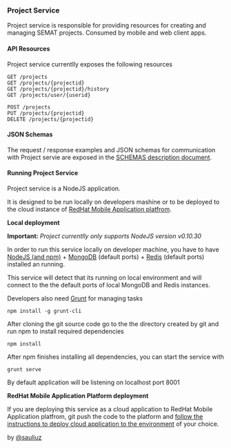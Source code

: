 ### Project Service

Project service is responsible for providing resources for creating and managing SEMAT projects. Consumed by mobile and web client apps.

#### API Resources

Project service currentlly exposes the following resources

	GET /projects
	GET /projects/{projectid}
	GET /projects/{projectid}/history	
	GET /projects/user/{userid}
	
	POST /projects	
	PUT /projects/{projectid}
	DELETE /projects/{projectid}

#### JSON Schemas

The request / response examples and JSON schemas for communication with Project servie are exposed in the [SCHEMAS description document](https://github.com/SEMAT-Exists-Org/source-services-project/blob/master/SCHEMAS.md).

#### Running Project Service

Project service is a NodeJS application. 

It is designed to be run locally on developers mashine or to be deployed to the cloud instance of [RedHat Mobile Application platfrom](https://www.redhat.com/en/technologies/mobile/application-platform).

**Local deployment**

**Important:** *Project currentlly only supports NodeJS version v0.10.30*

In order to run this service locally on developer machine, you have to have [NodeJS (and npm)](https://nodejs.org/en/) + [MongoDB](https://www.mongodb.org/downloads#production) (default ports) + [Redis](http://redis.io) (default ports) installed an running.

This service will detect that its running on local environment and will connect to the the default ports of local MongoDB and Redis instances.

Developers also need [Grunt](http://gruntjs.com/getting-started) for managing tasks

	npm install -g grunt-cli
	
After cloning the git source code go to the the directory created by git and run npm to install required dependencies

	npm install
	
After npm finishes installing all dependencies, you can start the service with 

	grunt serve
	
By default application will be listening on localhost port 8001

**RedHat Mobile Application Platform deployment**

If you are deploying this service as a cloud application to RedHat Mobile Application platfrom, git push the code to the platform and [follow the instructions to deploy cloud application to the environment](http://docs.feedhenry.com/v3/product_features/cloud_apps.html) of your choice.

by [@sauliuz](https://github.com/sauliuz)
